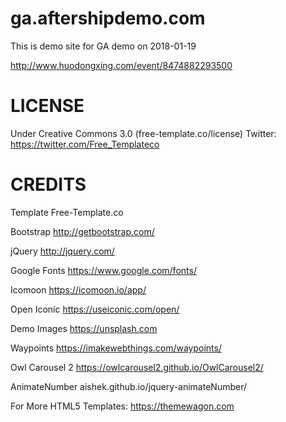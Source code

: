 # ga.aftershipdemo.com
This is demo site for GA demo on 2018-01-19

http://www.huodongxing.com/event/8474882293500


# LICENSE
Under Creative Commons 3.0 (free-template.co/license)
Twitter: https://twitter.com/Free_Templateco


# CREDITS
Template
Free-Template.co

Bootstrap
http://getbootstrap.com/

jQuery
http://jquery.com/

Google Fonts
https://www.google.com/fonts/

Icomoon
https://icomoon.io/app/

Open Iconic
https://useiconic.com/open/

Demo Images
https://unsplash.com

Waypoints
https://imakewebthings.com/waypoints/

Owl Carousel 2
https://owlcarousel2.github.io/OwlCarousel2/

AnimateNumber
aishek.github.io/jquery-animateNumber/

For More HTML5 Templates:
https://themewagon.com
